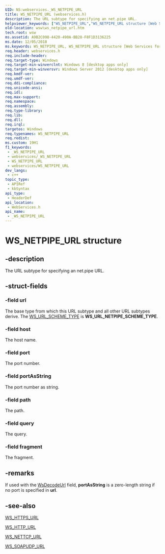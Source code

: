 ```yaml
---
UID: NS:webservices._WS_NETPIPE_URL
title: WS_NETPIPE_URL (webservices.h)
description: The URL subtype for specifying an net.pipe URL.
helpviewer_keywords: ["WS_NETPIPE_URL","WS_NETPIPE_URL structure [Web Services for Windows]","webservices/_WS_NETPIPE_URL","wsw.ws_netpipe_url"]
old-location: wsw\ws_netpipe_url.htm
tech.root: wsw
ms.assetid: A9B2C098-4420-490A-BB28-F8F1D3136225
ms.date: 12/05/2018
ms.keywords: WS_NETPIPE_URL, WS_NETPIPE_URL structure [Web Services for Windows], webservices/_WS_NETPIPE_URL, wsw.ws_netpipe_url
req.header: webservices.h
req.include-header: 
req.target-type: Windows
req.target-min-winverclnt: Windows 8 [desktop apps only]
req.target-min-winversvr: Windows Server 2012 [desktop apps only]
req.kmdf-ver: 
req.umdf-ver: 
req.ddi-compliance: 
req.unicode-ansi: 
req.idl: 
req.max-support: 
req.namespace: 
req.assembly: 
req.type-library: 
req.lib: 
req.dll: 
req.irql: 
targetos: Windows
req.typenames: WS_NETPIPE_URL
req.redist: 
ms.custom: 19H1
f1_keywords:
 - _WS_NETPIPE_URL
 - webservices/_WS_NETPIPE_URL
 - WS_NETPIPE_URL
 - webservices/WS_NETPIPE_URL
dev_langs:
 - c++
topic_type:
 - APIRef
 - kbSyntax
api_type:
 - HeaderDef
api_location:
 - WebServices.h
api_name:
 - _WS_NETPIPE_URL
---
```


# WS_NETPIPE_URL structure


## -description

The URL subtype for specifying an net.pipe URL.

## -struct-fields

### -field url

The base type from which this URL subtype and all other URL subtypes derive. The <a href="https://docs.microsoft.com/windows/desktop/api/webservices/ne-webservices-ws_url_scheme_type">WS_URL_SCHEME_TYPE</a> is <b>WS_URL_NETPIPE_SCHEME_TYPE</b>.

### -field host

The host name.

### -field port

The port number.

### -field portAsString

The port number as string.

### -field path

The path.

### -field query

The query.

### -field fragment

The fragment.

## -remarks

If used with the <a href="https://docs.microsoft.com/windows/desktop/api/webservices/nf-webservices-wsdecodeurl">WsDecodeUrl</a> field, <b>portAsString</b> is a zero-length string if no port is specified in <b>url</b>.

## -see-also

<a href="https://docs.microsoft.com/windows/desktop/api/webservices/ns-webservices-ws_https_url">WS_HTTPS_URL</a>



<a href="https://docs.microsoft.com/windows/desktop/api/webservices/ns-webservices-ws_http_url">WS_HTTP_URL</a>



<a href="https://docs.microsoft.com/windows/desktop/api/webservices/ns-webservices-ws_nettcp_url">WS_NETTCP_URL</a>



<a href="https://docs.microsoft.com/windows/desktop/api/webservices/ns-webservices-ws_soapudp_url">WS_SOAPUDP_URL</a>

